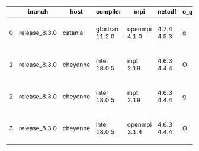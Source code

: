 |    | branch        | host     | compiler        | mpi           | netcdf      | o_g   | os     | build   |   u_pass |   u_fail |   s_pass |   s_fail |   e_pass |   e_fail |   nuopc_pass |   nuopc_fail | artifacts_hash                                                                                                                                                   | modified                  |
|----|---------------|----------|-----------------|---------------|-------------|-------|--------|---------|----------|----------|----------|----------|----------|----------|--------------|--------------|------------------------------------------------------------------------------------------------------------------------------------------------------------------|---------------------------|
|  0 | release_8.3.0 | catania  | gfortran 11.2.0 | openmpi 4.1.0 | 4.7.4 4.5.3 | g     | Darwin | pass    |    13656 |        9 |       49 |        0 |       80 |        0 |           45 |            5 | [artifacts](https://github.com/esmf-org/esmf-test-artifacts/tree/1723daf4fa2d123596b2a5a688db817ff54f6aae/release_8.3.0/catania/gfortran/11.2.0/g/openmpi/4.1.0) | 2022-06-02 11:17:59 -0600 |
|  1 | release_8.3.0 | cheyenne | intel 18.0.5    | mpt 2.19      | 4.6.3 4.4.4 | O     | Linux  | pass    |    13665 |        0 |       49 |        0 |       80 |        0 |           50 |            0 | [artifacts](https://github.com/esmf-org/esmf-test-artifacts/tree/423b5a72b58bb52b5878ba151ed3113704915c07/release_8.3.0/cheyenne/intel/18.0.5/O/mpt/2.19)        | 2022-06-02 04:40:49 -0600 |
|  2 | release_8.3.0 | cheyenne | intel 18.0.5    | mpt 2.19      | 4.6.3 4.4.4 | g     | Linux  | pass    |    13665 |        0 |       49 |        0 |       80 |        0 |           50 |            0 | [artifacts](https://github.com/esmf-org/esmf-test-artifacts/tree/3e5359adb243d51415fd5a9198dbbabf68c0d014/release_8.3.0/cheyenne/intel/18.0.5/g/mpt/2.19)        | 2022-06-02 04:53:46 -0600 |
|  3 | release_8.3.0 | cheyenne | intel 18.0.5    | openmpi 3.1.4 | 4.6.3 4.4.4 | O     | Linux  | pass    |    13665 |        0 |       49 |        0 |       80 |        0 |           50 |            0 | [artifacts](https://github.com/esmf-org/esmf-test-artifacts/tree/2132e38bec418c525e24c204293f43bb5f8e2894/release_8.3.0/cheyenne/intel/18.0.5/O/openmpi/3.1.4)   | 2022-06-02 04:35:41 -0600 |